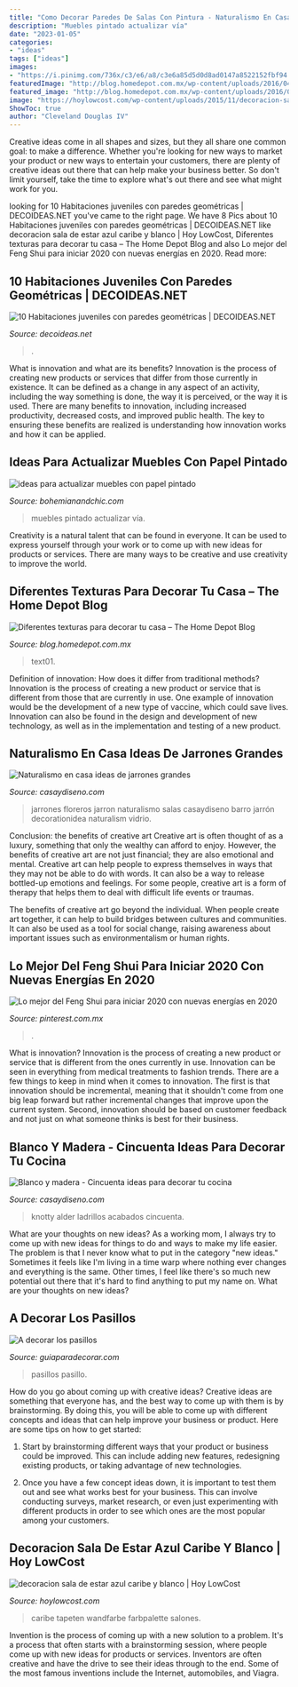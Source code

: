 ```yaml
---
title: "Como Decorar Paredes De Salas Con Pintura - Naturalismo En Casa Ideas De Jarrones Grandes"
description: "Muebles pintado actualizar vía"
date: "2023-01-05"
categories:
- "ideas"
tags: ["ideas"]
images:
- "https://i.pinimg.com/736x/c3/e6/a8/c3e6a85d5d0d8ad0147a8522152fbf94.jpg"
featuredImage: "http://blog.homedepot.com.mx/wp-content/uploads/2016/04/Text01-min.png"
featured_image: "http://blog.homedepot.com.mx/wp-content/uploads/2016/04/Text01-min.png"
image: "https://hoylowcost.com/wp-content/uploads/2015/11/decoracion-sala-de-estar-azul-caribe-y-blanco.jpg"
ShowToc: true
author: "Cleveland Douglas IV"
---
```



Creative ideas come in all shapes and sizes, but they all share one common goal: to make a difference. Whether you're looking for new ways to market your product or new ways to entertain your customers, there are plenty of creative ideas out there that can help make your business better. So don't limit yourself, take the time to explore what's out there and see what might work for you.

	

		
looking for 10 Habitaciones juveniles con paredes geométricas | DECOIDEAS.NET you've came to the right page. We have 8 Pics about 10 Habitaciones juveniles con paredes geométricas | DECOIDEAS.NET like decoracion sala de estar azul caribe y blanco | Hoy LowCost, Diferentes texturas para decorar tu casa – The Home Depot Blog and also Lo mejor del Feng Shui para iniciar 2020 con nuevas energías en 2020. Read more:
		
    
## 10 Habitaciones Juveniles Con Paredes Geométricas | DECOIDEAS.NET

<img loading=lazy src="http://www.decoideas.net/wp-content/uploads/2017/03/paredes-geometricas-1.jpg" onerror="this.onerror=null;this.src='https://tse3.mm.bing.net/th?id=OIP.vU3PbbYH8yPgsrdgsHofgAHaJ_&amp;pid=15.1';" alt="10 Habitaciones juveniles con paredes geométricas | DECOIDEAS.NET">

_Source: decoideas.net_

>. 

	

What is innovation and what are its benefits?
Innovation is the process of creating new products or services that differ from those currently in existence. It can be defined as a change in any aspect of an activity, including the way something is done, the way it is perceived, or the way it is used. 
There are many benefits to innovation, including increased productivity, decreased costs, and improved public health. The key to ensuring these benefits are realized is understanding how innovation works and how it can be applied.

    
## Ideas Para Actualizar Muebles Con Papel Pintado

<img loading=lazy src="https://bohemianandchic.com/sites/default/files/ideas_para_actualizar_muebles_con_papel_pintado_17.jpg" onerror="this.onerror=null;this.src='https://tse1.mm.bing.net/th?id=OIP.PeOD10j7m-kw8BM6VAtx_gHaJ3&amp;pid=15.1';" alt="ideas para actualizar muebles con papel pintado">

_Source: bohemianandchic.com_

>muebles pintado actualizar vía. 

	

Creativity is a natural talent that can be found in everyone. It can be used to express yourself through your work or to come up with new ideas for products or services. There are many ways to be creative and use creativity to improve the world.

    
## Diferentes Texturas Para Decorar Tu Casa – The Home Depot Blog

<img loading=lazy src="http://blog.homedepot.com.mx/wp-content/uploads/2016/04/Text01-min.png" onerror="this.onerror=null;this.src='https://tse3.mm.bing.net/th?id=OIP.QD4EaH8XJpxtY9wms99QhgHaE4&amp;pid=15.1';" alt="Diferentes texturas para decorar tu casa – The Home Depot Blog">

_Source: blog.homedepot.com.mx_

>text01. 

	

Definition of innovation: How does it differ from traditional methods?
Innovation is the process of creating a new product or service that is different from those that are currently in use. One example of innovation would be the development of a new type of vaccine, which could save lives. Innovation can also be found in the design and development of new technology, as well as in the implementation and testing of a new product.

    
## Naturalismo En Casa Ideas De Jarrones Grandes

<img loading=lazy src="https://casaydiseno.com/wp-content/uploads/2015/04/naturalidad-salon-ideas-jarron-grande-rattan.jpg" onerror="this.onerror=null;this.src='https://tse3.mm.bing.net/th?id=OIP.wwIViuzrVrNwkWh1PgdVEQHaLH&amp;pid=15.1';" alt="Naturalismo en casa ideas de jarrones grandes">

_Source: casaydiseno.com_

>jarrones floreros jarron naturalismo salas casaydiseno barro jarrón decorationidea naturalism vidrio. 

	

Conclusion: the benefits of creative art
Creative art is often thought of as a luxury, something that only the wealthy can afford to enjoy. However, the benefits of creative art are not just financial; they are also emotional and mental.
Creative art can help people to express themselves in ways that they may not be able to do with words. It can also be a way to release bottled-up emotions and feelings. For some people, creative art is a form of therapy that helps them to deal with difficult life events or traumas.

The benefits of creative art go beyond the individual. When people create art together, it can help to build bridges between cultures and communities. It can also be used as a tool for social change, raising awareness about important issues such as environmentalism or human rights.

    
## Lo Mejor Del Feng Shui Para Iniciar 2020 Con Nuevas Energías En 2020

<img loading=lazy src="https://i.pinimg.com/736x/c3/e6/a8/c3e6a85d5d0d8ad0147a8522152fbf94.jpg" onerror="this.onerror=null;this.src='https://tse1.mm.bing.net/th?id=OIP.pftV_gRQVUgjawB11deHwwHaKN&amp;pid=15.1';" alt="Lo mejor del Feng Shui para iniciar 2020 con nuevas energías en 2020">

_Source: pinterest.com.mx_

>. 

	

What is innovation?
Innovation is the process of creating a new product or service that is different from the ones currently in use. Innovation can be seen in everything from medical treatments to fashion trends.
There are a few things to keep in mind when it comes to innovation. The first is that innovation should be incremental, meaning that it shouldn't come from one big leap forward but rather incremental changes that improve upon the current system. Second, innovation should be based on customer feedback and not just on what someone thinks is best for their business.

    
## Blanco Y Madera - Cincuenta Ideas Para Decorar Tu Cocina

<img loading=lazy src="https://casaydiseno.com/wp-content/uploads/2015/05/cocina-ristica-pared-ladrillos.jpg" onerror="this.onerror=null;this.src='https://tse4.mm.bing.net/th?id=OIP.NJiBMMu9_gEHZFPioDK4jwHaE7&amp;pid=15.1';" alt="Blanco y madera - Cincuenta ideas para decorar tu cocina">

_Source: casaydiseno.com_

>knotty alder ladrillos acabados cincuenta. 

	

What are your thoughts on new ideas?
As a working mom, I always try to come up with new ideas for things to do and ways to make my life easier. The problem is that I never know what to put in the category "new ideas." Sometimes it feels like I'm living in a time warp where nothing ever changes and everything is the same. Other times, I feel like there's so much new potential out there that it's hard to find anything to put my name on. What are your thoughts on new ideas?

    
## A Decorar Los Pasillos

<img loading=lazy src="https://www.guiaparadecorar.com/wp-content/uploads/2013/03/decoracion-de-pasillos-06-480x640.jpg" onerror="this.onerror=null;this.src='https://tse3.mm.bing.net/th?id=OIP._1B1heHRKiiswFEkoc-_mAHaJ4&amp;pid=15.1';" alt="A decorar los pasillos">

_Source: guiaparadecorar.com_

>pasillos pasillo. 

	

How do you go about coming up with creative ideas?
Creative ideas are something that everyone has, and the best way to come up with them is by brainstorming. By doing this, you will be able to come up with different concepts and ideas that can help improve your business or product. Here are some tips on how to get started:
1. Start by brainstorming different ways that your product or business could be improved. This can include adding new features, redesigning existing products, or taking advantage of new technologies.

2. Once you have a few concept ideas down, it is important to test them out and see what works best for your business. This can involve conducting surveys, market research, or even just experimenting with different products in order to see which ones are the most popular among your customers.


    
## Decoracion Sala De Estar Azul Caribe Y Blanco | Hoy LowCost

<img loading=lazy src="https://hoylowcost.com/wp-content/uploads/2015/11/decoracion-sala-de-estar-azul-caribe-y-blanco.jpg" onerror="this.onerror=null;this.src='https://tse4.mm.bing.net/th?id=OIP.7-sBq7osh10hxeSke8pmwwHaHa&amp;pid=15.1';" alt="decoracion sala de estar azul caribe y blanco | Hoy LowCost">

_Source: hoylowcost.com_

>caribe tapeten wandfarbe farbpalette salones. 

	

Invention is the process of coming up with a new solution to a problem. It's a process that often starts with a brainstorming session, where people come up with new ideas for products or services. Inventors are often creative and have the drive to see their ideas through to the end. Some of the most famous inventions include the Internet, automobiles, and Viagra.

